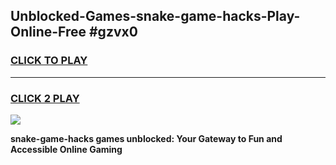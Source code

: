 
## Unblocked-Games-snake-game-hacks-Play-Online-Free #gzvx0
<h3>
<a href="https://us.freeplayer.one?title=snake-game-hacks&ref=10M">CLICK TO PLAY</a></h3>
<hr>

<h3>
<a href="https://us.freeplayer.one?title=snake-game-hacks&ref=10M">CLICK 2 PLAY</a>
  
</h3>

<a href="https://us.freeplayer.one?title=snake-game-hacks&ref=10M"><img src="https://clearcache.store/games.png"></a>


**snake-game-hacks games unblocked: Your Gateway to Fun and Accessible Online Gaming**
